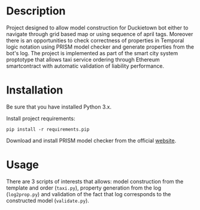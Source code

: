 # Description
Project designed to allow model construction for Duckietown bot either to navigate through grid based map or using sequence of 
april tags. Moreover there is an opportunities to check correctness of properties in Temporal logic notation using PRISM model
checker and generate properties from the bot's log. The project is implemented as part of the smart city system 
proptotype that allows taxi service ordering through Ethereum smartcontract with automatic validation of liability performance.

# Installation

Be sure that you have installed Python 3.x.

Install project requirements:

```pip install -r requirements.pip```

Download and install PRISM model checker from the official [website](http://www.prismmodelchecker.org).

# Usage

There are 3 scripts of interests that allows: model construction from the template and order (```taxi.py```), 
property generation from the log (```log2prop.py```) and 
validation of the fact that log corresponds to the constructed model (```validate.py```).
